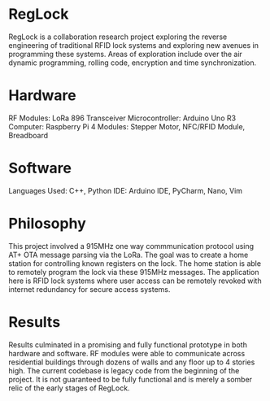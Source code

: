 # RegLock

RegLock is a collaboration research project exploring the reverse engineering of traditional RFID lock systems and exploring
new avenues in programming these systems. Areas of exploration include over the air dynamic programming, rolling code, encryption
and time synchronization.

# Hardware

RF Modules: LoRa 896 Transceiver
Microcontroller: Arduino Uno R3
Computer: Raspberry Pi 4
Modules: Stepper Motor, NFC/RFID Module, Breadboard

# Software

Languages Used: C++, Python
IDE: Arduino IDE, PyCharm, Nano, Vim

# Philosophy

This project involved a 915MHz one way commmunication protocol using AT+ OTA message parsing via the LoRa.
The goal was to create a home station for controlling known registers on the lock. The home station is able
to remotely program the lock via these 915MHz messages. The application here is RFID lock systems where user
access can be remotely revoked with internet redundancy for secure access systems.

# Results

Results culminated in a promising and fully functional prototype in both hardware and software.
RF modules were able to communicate across residential buildings through dozens of walls and 
any floor up to 4 stories high. The current codebase is legacy code from the beginning of the project.
It is not guaranteed to be fully functional and is merely a somber relic of the early stages of RegLock.
